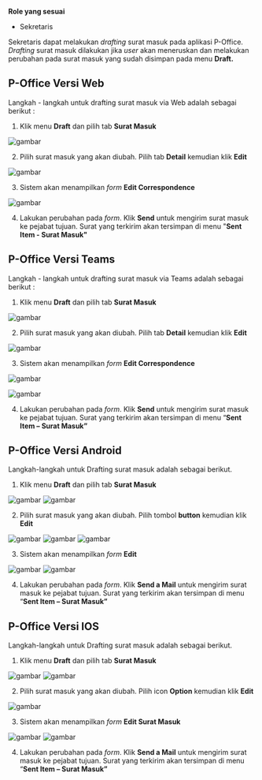 **Role yang sesuai**

- Sekretaris

Sekretaris dapat melakukan _drafting_ surat masuk pada aplikasi P-Office. _Drafting_ surat masuk dilakukan jika _user_ akan meneruskan dan melakukan perubahan pada surat masuk yang sudah disimpan pada menu **Draft.**


## **P-Office Versi Web**

Langkah - langkah untuk drafting surat masuk via Web adalah sebagai berikut :

1.    Klik menu **Draft** dan pilih tab **Surat Masuk**

![gambar](SuratMasuk/SM_Web/SM05.png)

2.    Pilih surat masuk yang akan diubah. Pilih tab **Detail** kemudian klik **Edit**

![gambar](SuratMasuk/SM_Web/SM06.png)

3.    Sistem akan menampilkan _form_ **Edit Correspondence**

![gambar](SuratMasuk/SM_Web/SM07.png)

4.	  Lakukan perubahan pada _form_. Klik **Send** untuk mengirim surat masuk ke pejabat tujuan. Surat yang terkirim akan tersimpan di menu "**Sent Item - Surat Masuk"**


## **P-Office Versi Teams**

Langkah - langkah untuk drafting surat masuk via Teams adalah sebagai berikut :


1. Klik menu **Draft** dan pilih tab **Surat Masuk**

![gambar](SuratMasuk/SM_Teams/SM06.png)

2. Pilih surat masuk yang akan diubah. Pilih tab **Detail** kemudian klik **Edit**

![gambar](SuratMasuk/SM_Teams/SM07.png)

3. Sistem akan menampilkan _form_ **Edit Correspondence**

![gambar](SuratMasuk/SM_Teams/SM08.png)

![gambar](SuratMasuk/SM_Teams/SM09.png)

4. Lakukan perubahan pada _form_. Klik **Send** untuk mengirim surat masuk ke pejabat tujuan. Surat yang terkirim akan tersimpan di menu “**Sent Item – Surat Masuk”**


## **P-Office Versi Android**

Langkah-langkah untuk Drafting surat masuk adalah sebagai berikut.

1. Klik menu **Draft** dan pilih tab **Surat Masuk**

![gambar](SuratMasuk/SM_Android/DraftSM/A01.jpg) ![gambar](SuratMasuk/SM_Android/DraftSM/A02.jpg)

2. Pilih surat masuk yang akan diubah. Pilih tombol **button** kemudian klik **Edit**

![gambar](SuratMasuk/SM_Android/DraftSM/A03.jpg) ![gambar](SuratMasuk/SM_Android/DraftSM/A04.jpg) ![gambar](SuratMasuk/SM_Android/DraftSM/A05.jpg)

3. Sistem akan menampilkan _form_ **Edit**

![gambar](SuratMasuk/SM_Android/DraftSM/A06.jpg) ![gambar](SuratMasuk/SM_Android/DraftSM/A07.jpg)

4. Lakukan perubahan pada _form_. Klik **Send a Mail** untuk mengirim surat masuk ke pejabat tujuan. Surat yang terkirim akan tersimpan di menu “**Sent Item – Surat Masuk”**

## **P-Office Versi IOS**

Langkah-langkah untuk Drafting surat masuk adalah sebagai berikut.

1. Klik menu **Draft** dan pilih tab **Surat Masuk**
   
![gambar](SuratMasuk/SM_IOS/SM-8.png) ![gambar](SuratMasuk/SM_IOS/SM-9.png)

2.	Pilih surat masuk yang akan diubah. Pilih icon **Option** kemudian klik **Edit**

![gambar](SuratMasuk/SM_IOS/SM-10.png)

3.	Sistem akan menampilkan _form_ **Edit Surat Masuk**

![gambar](SuratMasuk/SM_IOS/SM-11.png) ![gambar](SuratMasuk/SM_IOS/CR-SM1.png)

4.	Lakukan perubahan pada _form_. Klik **Send a Mail** untuk mengirim surat masuk ke pejabat tujuan. Surat yang terkirim akan tersimpan di menu “**Sent Item – Surat Masuk”**

